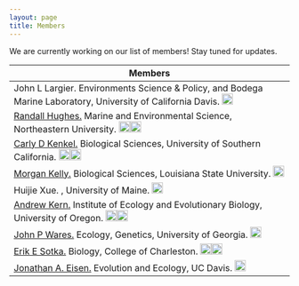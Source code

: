 ```yaml
---
layout: page
title: Members
---
```


We are currently working on our list of members! Stay tuned for updates.

Members |
-------|
John L Largier. Environments Science & Policy, and Bodega Marine Laboratory, University of California Davis. [<img src = 'https://cdn2.iconfinder.com/data/icons/minimalism/512/twitter.png' height=20 width=20>](https://twitter.com/JohnLargier)|
[Randall  Hughes.](https://hugheslab.squarespace.com) Marine and Environmental Science, Northeastern University. [<img src='https://assets-cdn.github.com/images/modules/logos_page/GitHub-Mark.png' height=20 width=20>](http://github.com/arandallhughes)[<img src = 'https://cdn2.iconfinder.com/data/icons/minimalism/512/twitter.png' height=20 width=20>](https://twitter.com/hughes_lab)|
[Carly D Kenkel.](https://dornsife.usc.edu/labs/carlslab/) Biological Sciences, University of Southern California. [<img src='https://assets-cdn.github.com/images/modules/logos_page/GitHub-Mark.png' height=20 width=20>](http://github.com/ckenkel)[<img src = 'https://cdn2.iconfinder.com/data/icons/minimalism/512/twitter.png' height=20 width=20>](https://twitter.com/DrCarlsHorn)|
[Morgan  Kelly.](http://www.morgankelly.biology.lsu.edu/) Biological Sciences, Louisiana State University. [<img src = 'https://cdn2.iconfinder.com/data/icons/minimalism/512/twitter.png' height=20 width=20>](https://twitter.com/morganwkelly)|
Huijie  Xue. , University of Maine. [<img src='https://assets-cdn.github.com/images/modules/logos_page/GitHub-Mark.png' height=20 width=20>](http://github.com/HuijieXue)|
[Andrew  Kern.](https://kernlab.org) Institute of Ecology and Evolutionary Biology, University of Oregon. [<img src='https://assets-cdn.github.com/images/modules/logos_page/GitHub-Mark.png' height=20 width=20>](http://github.com/andrewkern)[<img src = 'https://cdn2.iconfinder.com/data/icons/minimalism/512/twitter.png' height=20 width=20>](https://twitter.com/pastramimachine)|
[John P Wares.](https://wareslab.genetics.uga.edu) Ecology, Genetics, University of Georgia. [<img src = 'https://cdn2.iconfinder.com/data/icons/minimalism/512/twitter.png' height=20 width=20>](https://twitter.com/wareslab)|
[Erik E Sotka.](https://sotkae.people.cofc.edu) Biology, College of Charleston. [<img src='https://assets-cdn.github.com/images/modules/logos_page/GitHub-Mark.png' height=20 width=20>](http://github.com/eriksotka)[<img src = 'https://cdn2.iconfinder.com/data/icons/minimalism/512/twitter.png' height=20 width=20>](https://twitter.com/eriksotka)|
[Jonathan A. Eisen.](http://phylogenomics.me) Evolution and Ecology, UC Davis. [<img src = 'https://cdn2.iconfinder.com/data/icons/minimalism/512/twitter.png' height=20 width=20>](https://twitter.com/phylogenomics)|
